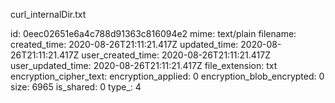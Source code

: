 curl_internalDir.txt

id: 0eec02651e6a4c788d91363c816094e2
mime: text/plain
filename: 
created_time: 2020-08-26T21:11:21.417Z
updated_time: 2020-08-26T21:11:21.417Z
user_created_time: 2020-08-26T21:11:21.417Z
user_updated_time: 2020-08-26T21:11:21.417Z
file_extension: txt
encryption_cipher_text: 
encryption_applied: 0
encryption_blob_encrypted: 0
size: 6965
is_shared: 0
type_: 4